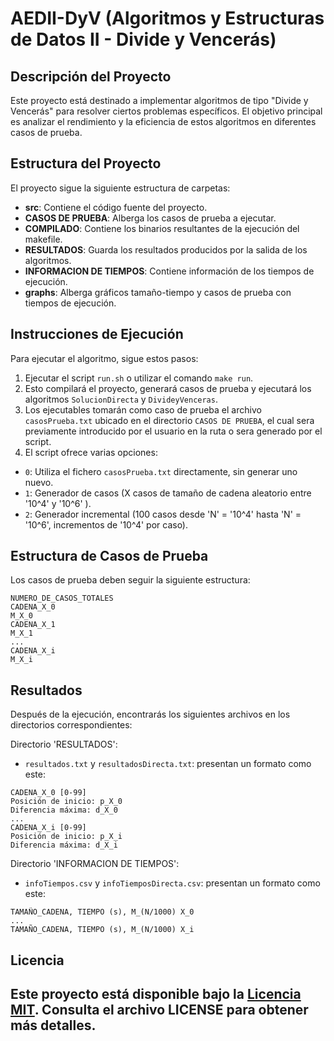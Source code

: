 # AEDII-DyV (Algoritmos y Estructuras de Datos II - Divide y Vencerás)

## Descripción del Proyecto

Este proyecto está destinado a implementar algoritmos de tipo "Divide y Vencerás" para resolver ciertos problemas específicos. El objetivo principal es analizar el rendimiento y la eficiencia de estos algoritmos en diferentes casos de prueba.

## Estructura del Proyecto

El proyecto sigue la siguiente estructura de carpetas:

- **src**: Contiene el código fuente del proyecto.
- **CASOS DE PRUEBA**: Alberga los casos de prueba a ejecutar.
- **COMPILADO**: Contiene los binarios resultantes de la ejecución del makefile.
- **RESULTADOS**: Guarda los resultados producidos por la salida de los algoritmos.
- **INFORMACION DE TIEMPOS**: Contiene información de los tiempos de ejecución.
- **graphs**: Alberga gráficos tamaño-tiempo y casos de prueba con tiempos de ejecución.

## Instrucciones de Ejecución

Para ejecutar el algoritmo, sigue estos pasos:

1. Ejecutar el script `run.sh` o utilizar el comando `make run`.
2. Esto compilará el proyecto, generará casos de prueba y ejecutará los algoritmos `SolucionDirecta` y `DivideyVenceras`.
3. Los ejecutables tomarán como caso de prueba el archivo `casosPrueba.txt` ubicado en el directorio `CASOS DE PRUEBA`, el cual sera previamente introducido por el usuario en la ruta o sera generado por el script.
4. El script ofrece varias opciones:
- `0`: Utiliza el fichero `casosPrueba.txt` directamente, sin generar uno nuevo.
- `1`: Generador de casos (X casos de tamaño de cadena aleatorio entre '10^4' y '10^6' ).
- `2`: Generador incremental (100 casos desde 'N' = '10^4' hasta 'N' = '10^6', incrementos de '10^4' por caso).

## Estructura de Casos de Prueba

Los casos de prueba deben seguir la siguiente estructura:

```
NUMERO_DE_CASOS_TOTALES
CADENA_X_0
M_X_0
CADENA_X_1
M_X_1
...
CADENA_X_i
M_X_i
```

## Resultados

Después de la ejecución, encontrarás los siguientes archivos en los directorios correspondientes:

Directorio 'RESULTADOS':
- `resultados.txt` y `resultadosDirecta.txt`: presentan un formato como este:
```
CADENA_X_0 [0-99]
Posición de inicio: p_X_0
Diferencia máxima: d_X_0
...
CADENA_X_i [0-99]
Posición de inicio: p_X_i
Diferencia máxima: d_X_i
```
Directorio 'INFORMACION DE TIEMPOS':
- `infoTiempos.csv` y `infoTiemposDirecta.csv`: presentan un formato como este:
```
TAMAÑO_CADENA, TIEMPO (s), M_(N/1000) X_0
...
TAMAÑO_CADENA, TIEMPO (s), M_(N/1000) X_i
```

## Licencia

Este proyecto está disponible bajo la [Licencia MIT](LICENSE). Consulta el archivo LICENSE para obtener más detalles.
---
